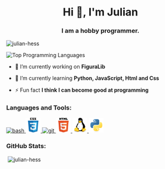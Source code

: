 <h1 align="center">Hi 👋, I'm Julian</h1>
<h3 align="center">I am a hobby programmer.</h3>

<p align="left"> <img src="https://komarev.com/ghpvc/?username=julian-hess&label=Profile%20views&color=0e75b6&style=flat" alt="julian-hess" /> </p>

![Top Programming Languages](https://github-readme-stats.vercel.app/api/top-langs/?username=your-github-username)

- 🔭 I’m currently working on **FiguraLib**

- 🌱 I’m currently learning **Python, JavaScript, Html and Css**

- ⚡ Fun fact **I think I can become good at programming**

<h3 align="left">Languages and Tools:</h3>
<p align="left"> <a href="https://www.gnu.org/software/bash/" target="_blank" rel="noreferrer"> <img src="https://www.vectorlogo.zone/logos/gnu_bash/gnu_bash-icon.svg" alt="bash" width="40" height="40"/> </a> <a href="https://www.w3schools.com/css/" target="_blank" rel="noreferrer"> <img src="https://raw.githubusercontent.com/devicons/devicon/master/icons/css3/css3-original-wordmark.svg" alt="css3" width="40" height="40"/> </a> <a href="https://git-scm.com/" target="_blank" rel="noreferrer"> <img src="https://www.vectorlogo.zone/logos/git-scm/git-scm-icon.svg" alt="git" width="40" height="40"/> </a> <a href="https://www.w3.org/html/" target="_blank" rel="noreferrer"> <img src="https://raw.githubusercontent.com/devicons/devicon/master/icons/html5/html5-original-wordmark.svg" alt="html5" width="40" height="40"/> </a> <a href="https://www.linux.org/" target="_blank" rel="noreferrer"> <img src="https://raw.githubusercontent.com/devicons/devicon/master/icons/linux/linux-original.svg" alt="linux" width="40" height="40"/> </a> <a href="https://www.python.org" target="_blank" rel="noreferrer"> <img src="https://raw.githubusercontent.com/devicons/devicon/master/icons/python/python-original.svg" alt="python" width="40" height="40"/> </a> </p>

<h3 align="left">GitHub Stats:</h3>

<p>&nbsp;<img align="center" src="https://github-readme-stats.vercel.app/api?username=julian-hess&show_icons=true&locale=en" alt="julian-hess" /></p>



